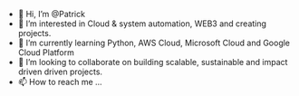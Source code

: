 - 👋 Hi, I’m @Patrick
- 👀 I’m interested in Cloud & system automation, WEB3 and creating projects.
- 🌱 I’m currently learning Python, AWS Cloud, Microsoft Cloud and Google Cloud Platform
- 💞️ I’m looking to collaborate on building scalable, sustainable and impact driven driven projects.
- 📫 How to reach me ...

<!---
Patrick0du/Patrick0du is a ✨ special ✨ repository because its `README.md` (this file) appears on your GitHub profile.
You can click the Preview link to take a look at your changes.
--->
